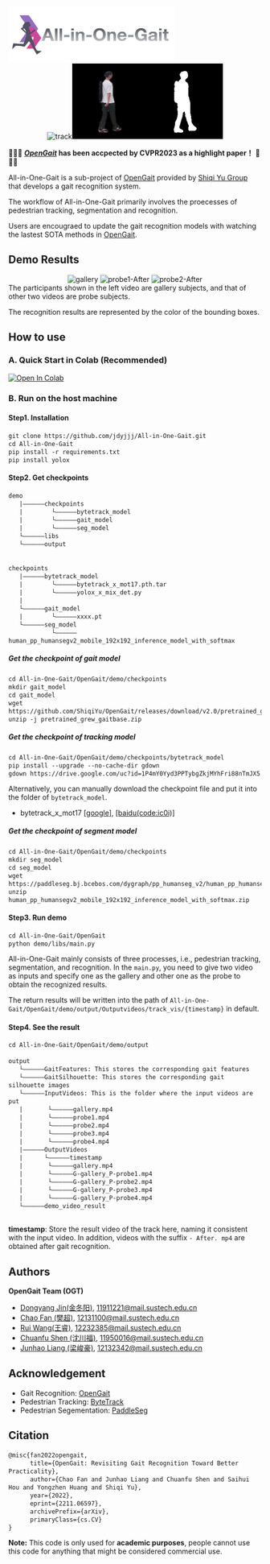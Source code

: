 <img src="./assets/logo2.png" width = "330" height = "110" alt="logo" />

<div align="center"><img src="./assets/track.gif" width = "150" height = "150" alt="track" /><img src="./assets/seg.gif" width = "150" height = "150" alt="seg" /><img src="./assets/sil.gif" width = "150" height = "150" alt="sil" /></div>

🎉🎉🎉 **[*OpenGait*](https://arxiv.org/pdf/2211.06597.pdf) has been accpected by CVPR2023 as a highlight paper！** 🎉🎉🎉

All-in-One-Gait is a sub-project of [OpenGait](https://github.com/ShiqiYu/OpenGait) provided by [Shiqi Yu Group](https://faculty.sustech.edu.cn/yusq/) that develops a gait recognition system.

The workflow of All-in-One-Gait primarily involves the proecesses of pedestrian tracking, segmentation and recognition.

Users are encougraed to update the gait recognition models with watching the lastest SOTA methods in [OpenGait](https://github.com/ShiqiYu/OpenGait).

## Demo Results

<div align="center">
       <img src="./OpenGait/demo/output/demo_video_result/gallery.gif"       width = "144" height = "256" alt="gallery" /> 
       <img src="./OpenGait/demo/output/demo_video_result/probe1-After.gif"  width = "455" height = "256" alt="probe1-After" />
       <img src="./OpenGait/demo/output/demo_video_result/probe2-After.gif"  width = "144" height = "256" alt="probe2-After" /> 
</div>
The participants shown in the left video are gallery subjects, and that of other two videos are probe subjects. 

The recognition results are represented by the color of the bounding boxes.
<!-- The videos in `./output/demo_video_result` are all generated by main.py, where `gallery.mp4` is the gallery, and the other `probe-After.mp4` are the result videos after gait recognition. **Among them, people with the same ID are those with the same bounding box color**. -->

## How to use

### A. Quick Start in Colab (Recommended)
[![Open In Colab](https://colab.research.google.com/assets/colab-badge.svg)](https://colab.research.google.com/drive/192ZJrRC8NxVAkowNWnMhkO7_q1uzkzS7?usp=sharing)

### B. Run on the host machine

#### Step1. Installation
```
git clone https://github.com/jdyjjj/All-in-One-Gait.git
cd All-in-One-Gait
pip install -r requirements.txt
pip install yolox
```
#### Step2. Get checkpoints
```
demo
   |——————checkpoints
   |        └——————bytetrack_model
   |        └——————gait_model
   |        └——————seg_model
   └——————libs
   └——————output


checkpoints
   |——————bytetrack_model
   |        └——————bytetrack_x_mot17.pth.tar
   |        └——————yolox_x_mix_det.py
   |
   └——————gait_model
   |        └——————xxxx.pt
   └——————seg_model
            └——————human_pp_humansegv2_mobile_192x192_inference_model_with_softmax
```

##### Get the checkpoint of gait model

```
cd All-in-One-Gait/OpenGait/demo/checkpoints
mkdir gait_model
cd gait_model
wget https://github.com/ShiqiYu/OpenGait/releases/download/v2.0/pretrained_grew_gaitbase.zip
unzip -j pretrained_grew_gaitbase.zip

```

##### Get the checkpoint of tracking model
```
cd All-in-One-Gait/OpenGait/demo/checkpoints/bytetrack_model
pip install --upgrade --no-cache-dir gdown
gdown https://drive.google.com/uc?id=1P4mY0Yyd3PPTybgZkjMYhFri88nTmJX5
```

Alternatively, you can manually download the checkpoint file and put it into the folder of `bytetrack_model`.

- bytetrack_x_mot17 [[google]](https://drive.google.com/file/d/1P4mY0Yyd3PPTybgZkjMYhFri88nTmJX5/view?usp=sharing), [[baidu(code:ic0i)]](https://pan.baidu.com/s/1OJKrcQa_JP9zofC6ZtGBpw)

##### Get the checkpoint of segment model
```
cd All-in-One-Gait/OpenGait/demo/checkpoints
mkdir seg_model
cd seg_model
wget https://paddleseg.bj.bcebos.com/dygraph/pp_humanseg_v2/human_pp_humansegv2_mobile_192x192_inference_model_with_softmax.zip
unzip human_pp_humansegv2_mobile_192x192_inference_model_with_softmax.zip
```

#### Step3. Run demo
```
cd All-in-One-Gait/OpenGait
python demo/libs/main.py
```

All-in-One-Gait mainly consists of three processes, i.e., pedestrian tracking, segmentation, and recognition. 
In the `main.py`, you need to give two video as inputs and specify one as the gallery and other one as the probe to obtain the recognized results. 
<!-- In 1main.py, you need to select two video inputs and specify one as the gallery and one as the probe to obtain the recognized results.  -->
The return results will be written into the path of `All-in-One-Gait/OpenGait/demo/output/Outputvideos/track_vis/{timestamp}` in default.

#### Step4. See the result

```
cd All-in-One-Gait/OpenGait/demo/output

output
   └——————GaitFeatures: This stores the corresponding gait features
   └——————GaitSilhouette: This stores the corresponding gait silhouette images
   └——————InputVideos: This is the folder where the input videos are put
   |       └——————gallery.mp4
   |       └——————probe1.mp4
   |       └——————probe2.mp4
   |       └——————probe3.mp4
   |       └——————probe4.mp4
   |——————OutputVideos
   |      └——————timestamp
   |       └——————gallery.mp4
   |       └——————G-gallery_P-probe1.mp4
   |       └——————G-gallery_P-probe2.mp4
   |       └——————G-gallery_P-probe3.mp4
   |       └——————G-gallery_P-probe4.mp4
   └——————demo_video_result
   
```

**timestamp**: Store the result video of the track here, naming it consistent with the input video. In addition, videos with the suffix `- After. mp4` are obtained after gait recognition.

## Authors

**OpenGait Team (OGT)**

- [Dongyang Jin(金冬阳)](https://faculty.sustech.edu.cn/?p=176498&tagid=yusq&cat=2&iscss=1&snapid=1&go=1&orderby=date), 11911221@mail.sustech.edu.cn
- [Chao Fan (樊超)](https://faculty.sustech.edu.cn/?p=128578&tagid=yusq&cat=2&iscss=1&snapid=1&orderby=date), 12131100@mail.sustech.edu.cn
- [Rui Wang(王睿)](https://faculty.sustech.edu.cn/?p=161705&tagid=yusq&cat=2&iscss=1&snapid=1&go=1&orderby=date), 12232385@mail.sustech.edu.cn
- [Chuanfu Shen (沈川福)](https://faculty.sustech.edu.cn/?p=95396&tagid=yusq&cat=2&iscss=1&snapid=1&orderby=date), 11950016@mail.sustech.edu.cn
- [Junhao Liang (梁峻豪)](https://faculty.sustech.edu.cn/?p=95401&tagid=yusq&cat=2&iscss=1&snapid=1&orderby=date), 12132342@mail.sustech.edu.cn

## Acknowledgement
- Gait Recognition: [OpenGait](https://github.com/ShiqiYu/OpenGait)
- Pedestrian Tracking: [ByteTrack](https://github.com/ifzhang/ByteTrack)
- Pedestrian Segementation: [PaddleSeg](https://github.com/PaddlePaddle/PaddleSeg)

## Citation
```
@misc{fan2022opengait,
      title={OpenGait: Revisiting Gait Recognition Toward Better Practicality}, 
      author={Chao Fan and Junhao Liang and Chuanfu Shen and Saihui Hou and Yongzhen Huang and Shiqi Yu},
      year={2022},
      eprint={2211.06597},
      archivePrefix={arXiv},
      primaryClass={cs.CV}
}
```

**Note:**
This code is only used for **academic purposes**, people cannot use this code for anything that might be considered commercial use.
